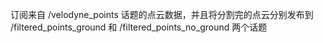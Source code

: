 订阅来自 /velodyne_points 话题的点云数据，并且将分割完的点云分别发布到 /filtered_points_ground 和 /filtered_points_no_ground 两个话题
